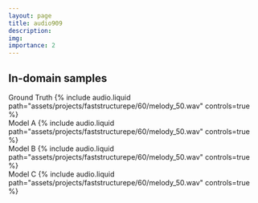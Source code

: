 ```yaml
---
layout: page
title: audio909
description:
img:
importance: 2
---
```


## In-domain samples

<div class="row">
    <div class="col mt-3 mt-md-0">
        Ground Truth
        {% include audio.liquid path="assets/projects/faststructurepe/60/melody_50.wav" controls=true %}
    </div>
    <div class="col mt-3 mt-md-0">
        Model A
        {% include audio.liquid path="assets/projects/faststructurepe/60/melody_50.wav" controls=true %}
    </div>
    <div class="col mt-3 mt-md-0">
        Model B
        {% include audio.liquid path="assets/projects/faststructurepe/60/melody_50.wav" controls=true %}
    </div>
    <div class="col mt-3 mt-md-0">
        Model C
        {% include audio.liquid path="assets/projects/faststructurepe/60/melody_50.wav" controls=true %}
    </div>
</div>